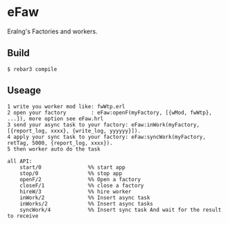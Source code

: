 eFaw
=====

Eralng's Factories and workers.

Build
-----

    $ rebar3 compile

Useage
------

    1 write you worker mod like: fwWtp.erl 
    2 open your factory        : eFaw:openF(myFactory, [{wMod, fwWtp}, ...]), more option see eFaw.hrl
    3 send your async task to your factory: eFaw:inWork(myFactory, [{report_log, xxxx}, {write_log, yyyyyy}]).
    4 apply your sync task to your factory: eFaw:syncWork(myFactory, retTag, 5000, {report_log, xxxx}).
    5 then worker auto do the task

    all API:
        start/0               %% start app
        stop/0                %% stop app
        openF/2               %% Open a factory
        closeF/1              %% close a factory
        hireW/3               %% hire worker
        inWork/2              %% Insert async task
        inWorks/2             %% Insert async tasks
        syncWork/4            %% Insert sync task And wait for the result to receive
